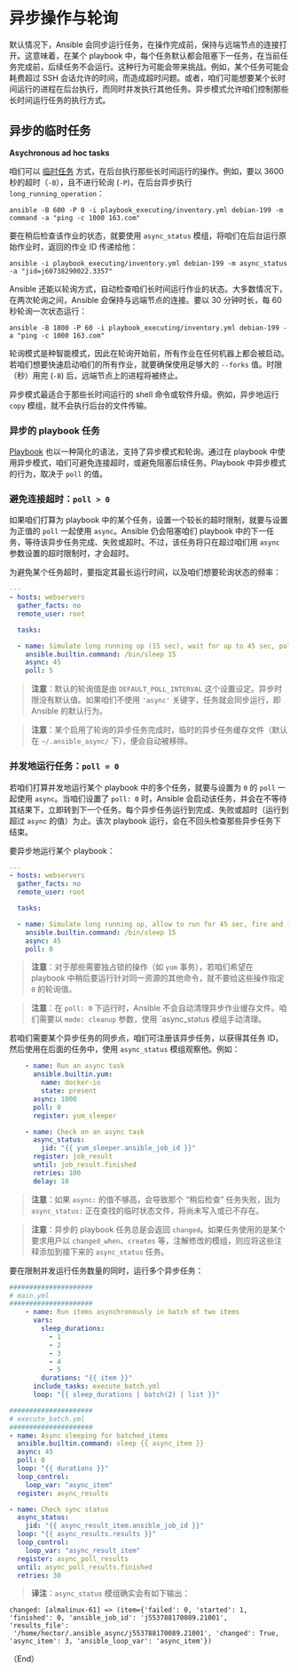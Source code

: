 # 异步操作与轮询

默认情况下，Ansible 会同步运行任务，在操作完成前，保持与远端节点的连接打开。这意味着，在某个 playbook 中，每个任务默认都会阻塞下一任务，在当前任务完成前，后续任务不会运行。这种行为可能会带来挑战。例如，某个任务可能会耗费超过 SSH 会话允许的时间，而造成超时问题。或者，咱们可能想要某个长时间运行的进程在后台执行，而同时并发执行其他任务。异步模式允许咱们控制那些长时间运行任务的执行方式。


## 异步的临时任务

**Asychronous ad hoc tasks**


咱们可以 [临时任务](../../cli.md) 方式，在后台执行那些长时间运行的操作。例如，要以 3600 秒的超时（`-B`），且不进行轮询 (`-P`)，在后台异步执行 `long_running_operation`：


```console
ansible -B 600 -P 0 -i playbook_executing/inventory.yml debian-199 -m command -a "ping -c 1000 163.com"
```

要在稍后检查该作业的状态，就要使用 `async_status` 模组，将咱们在后台运行原始作业时，返回的作业 ID 传递给他：


```console
ansible -i playbook_executing/inventory.yml debian-199 -m async_status -a "jid=j60738290022.3357"
```

Ansible 还能以轮询方式，自动检查咱们长时间运行作业的状态。大多数情况下，在两次轮询之间，Ansible 会保持与远端节点的连接。要以 30 分钟时长，每 60 秒轮询一次状态运行：

```console
ansible -B 1800 -P 60 -i playbook_executing/inventory.yml debian-199 -a "ping -c 1000 163.com"
```

轮询模式是种智能模式，因此在轮询开始前，所有作业在任何机器上都会被启动。若咱们想要快速启动咱们的所有作业，就要确保使用足够大的 `--forks` 值。时限（秒）用完 (`-B`) 后，远端节点上的进程将被终止。


异步模式最适合于那些长时间运行的 shell 命令或软件升级。例如，异步地运行 `copy` 模组，就不会执行后台的文件传输。


### 异步的 playbook 任务


[Playbook](../using.md) 也以一种简化的语法，支持了异步模式和轮询。通过在 playbook 中使用异步模式，咱们可避免连接超时，或避免阻塞后续任务。Playbook 中异步模式的行为，取决于 `poll` 的值。


### 避免连接超时：`poll > 0`


如果咱们打算为 playbook 中的某个任务，设置一个较长的超时限制，就要与设置为正值的 `poll` 一起使用 `async`。Ansible 仍会阻塞咱们 playbook 中的下一任务，等待该异步任务完成、失败或超时。不过，该任务将只在超过咱们用 `async` 参数设置的超时限制时，才会超时。


为避免某个任务超时，要指定其最长运行时间，以及咱们想要轮询状态的频率：

```yaml
---
- hosts: webservers
  gather_facts: no
  remote_user: root

  tasks:

  - name: Simulate long running op (15 sec), wait for up to 45 sec, poll every 5 sec
    ansible.builtin.command: /bin/sleep 15
    async: 45
    poll: 5
```

> **注意**：默认的轮询值是由 `DEFAULT_POLL_INTERVAL` 这个设置设定。异步时限没有默认值。如果咱们不使用 `'async'` 关键字，任务就会同步运行，即 Ansible 的默认行为。

> **注意**：某个启用了轮询的异步任务完成时，临时的异步任务缓存文件（默认在 `~/.ansible_async/` 下），便会自动被移除。


### 并发地运行任务：`poll = 0`


若咱们打算并发地运行某个 playbook 中的多个任务，就要与设置为 `0` 的 `poll` 一起使用 `async`。当咱们设置了 `poll: 0` 时，Ansible 会启动该任务，并会在不等待其结果下，立即转到下一个任务。每个异步任务运行到完成、失败或超时（运行到超过 `async` 的值）为止。该次 playbook 运行，会在不回头检查那些异步任务下结束。

要异步地运行某个 playbook：

```yaml
---
- hosts: webservers
  gather_facts: no
  remote_user: root

  tasks:

  - name: Simulate long running op, allow to run for 45 sec, fire and forget
    ansible.builtin.command: /bin/sleep 15
    async: 45
    poll: 0
```

> **注意**：对于那些需要独占锁的操作（如 `yum` 事务），若咱们希望在 playbook 中稍后要运行针对同一资源的其他命令，就不要给这些操作指定 `0` 的轮询值。

> **注意**：在 `poll: 0` 下运行时，Ansible 不会自动清理异步作业缓存文件。咱们需要以 `mode: cleanup` 参数，使用 `async_status 模组手动清理。

若咱们需要某个异步任务的同步点，咱们可注册该异步任务，以获得其任务 ID，然后使用在后面的任务中，使用 `async_status` 模组观察他。例如：

```yaml
    - name: Run an async task
      ansible.builtin.yum:
        name: docker-io
        state: present
      async: 1000
      poll: 0
      register: yum_sleeper

    - name: Check on an async task
      async_status:
        jid: "{{ yum_sleeper.ansible_job_id }}"
      register: job_result
      until: job_result.finished
      retries: 100
      delay: 10
```

> **注意**：如果 `async:` 的值不够高，会导致那个 “稍后检查” 任务失败，因为 `async_status:` 正在查找的临时状态文件，将尚未写入或已不存在。

> **注意**：异步的 playbook 任务总是会返回 `changed`。如果任务使用的是某个要求用户以 `changed_when`、`creates` 等，注解修改的模组，则应将这些注释添加到接下来的 `async_status` 任务。

要在限制并发运行任务数量的同时，运行多个异步任务：


```yaml
#####################
# main.yml
#####################
    - name: Run items asynchronously in batch of two items
      vars:
        sleep_durations:
          - 1
          - 2
          - 3
          - 4
          - 5
        durations: "{{ item }}"
      include_tasks: execute_batch.yml
      loop: "{{ sleep_durations | batch(2) | list }}"
```


```yaml
#####################
# execute_batch.yml
#####################
- name: Async sleeping for batched_items
  ansible.builtin.command: sleep {{ async_item }}
  async: 45
  poll: 0
  loop: "{{ durations }}"
  loop_control:
    loop_var: "async_item"
  register: async_results

- name: Check sync status
  async_status:
    jid: "{{ async_result_item.ansible_job_id }}"
  loop: "{{ async_results.results }}"
  loop_control:
    loop_var: "async_result_item"
  register: async_poll_results
  until: async_poll_results.finished
  retries: 30
```

> **译注**：`async_status` 模组确实会有如下输出：

```console
changed: [almalinux-61] => (item={'failed': 0, 'started': 1, 'finished': 0, 'ansible_job_id': 'j553788170089.21001', 'results_file':
 '/home/hector/.ansible_async/j553788170089.21001', 'changed': True, 'async_item': 3, 'ansible_loop_var': 'async_item'})
```


（End）


